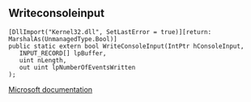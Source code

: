## Writeconsoleinput

```
[DllImport("Kernel32.dll", SetLastError = true)][return: MarshalAs(UnmanagedType.Bool)]
public static extern bool WriteConsoleInput(IntPtr hConsoleInput,
   INPUT_RECORD[] lpBuffer,
   uint nLength,
   out uint lpNumberOfEventsWritten
);
```

[Microsoft documentation](https://docs.microsoft.com/en-us/windows/console/writeconsoleinput)
